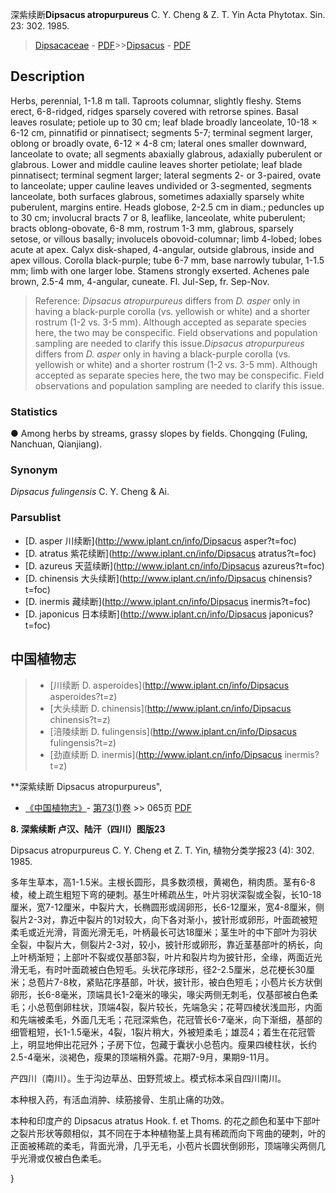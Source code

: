深紫续断**Dipsacus atropurpureus** C. Y. Cheng & Z. T. Yin Acta Phytotax. Sin. 23: 302. 1985.

> [Dipsacaceae](http://www.iplant.cn/info/Dipsacaceae?t=foc) - [PDF](http://www.iplant.cn/foc/pdf/Dipsacaceae.pdf)>>[Dipsacus](http://www.iplant.cn/info/Dipsacus?t=foc) - [PDF](http://www.iplant.cn/foc/pdf/Dipsacus.pdf)

## Description

Herbs, perennial, 1-1.8 m tall. Taproots columnar, slightly fleshy. Stems erect, 6-8-ridged, ridges sparsely covered with retrorse spines. Basal leaves rosulate; petiole up to 30 cm; leaf blade broadly lanceolate, 10-18 × 6-12 cm, pinnatifid or pinnatisect; segments 5-7; terminal segment larger, oblong or broadly ovate, 6-12 × 4-8 cm; lateral ones smaller downward, lanceolate to ovate; all segments abaxially glabrous, adaxially puberulent or glabrous. Lower and middle cauline leaves shorter petiolate; leaf blade pinnatisect; terminal segment larger; lateral segments 2- or 3-paired, ovate to lanceolate; upper cauline leaves undivided or 3-segmented, segments lanceolate, both surfaces glabrous, sometimes adaxially sparsely white puberulent, margins entire. Heads globose, 2-2.5 cm in diam.; peduncles up to 30 cm; involucral bracts 7 or 8, leaflike, lanceolate, white puberulent; bracts oblong-obovate, 6-8 mm, rostrum 1-3 mm, glabrous, sparsely setose, or villous basally; involucels obovoid-columnar; limb 4-lobed; lobes acute at apex. Calyx disk-shaped, 4-angular, outside glabrous, inside and apex villous. Corolla black-purple; tube 6-7 mm, base narrowly tubular, 1-1.5 mm; limb with one larger lobe. Stamens strongly exserted. Achenes pale brown, 2.5-4 mm, 4-angular, cuneate. Fl. Jul-Sep, fr. Sep-Nov.

> Reference: 
>*Dipsacus atropurpureus* differs from *D. asper* only in having a black-purple corolla (vs. yellowish or white) and a shorter rostrum (1-2 vs. 3-5 mm). Although accepted as separate species here, the two may be conspecific. Field observations and population sampling are needed to clarify this issue.*Dipsacus atropurpureus* differs from *D. asper* only in having a black-purple corolla (vs. yellowish or white) and a shorter rostrum (1-2 vs. 3-5 mm). Although accepted as separate species here, the two may be conspecific. Field observations and population sampling are needed to clarify this issue.

### Statistics
● Among herbs by streams, grassy slopes by fields. Chongqing (Fuling, Nanchuan, Qianjiang).

### Synonym
*Dipsacus fulingensis* C. Y. Cheng & Ai.

### Parsublist

* [D.  asper  川续断](http://www.iplant.cn/info/Dipsacus asper?t=foc)
* [D.  atratus  紫花续断](http://www.iplant.cn/info/Dipsacus atratus?t=foc)
* [D.  azureus  天蓝续断](http://www.iplant.cn/info/Dipsacus azureus?t=foc)
* [D.  chinensis  大头续断](http://www.iplant.cn/info/Dipsacus chinensis?t=foc)
* [D.  inermis  藏续断](http://www.iplant.cn/info/Dipsacus inermis?t=foc)
* [D.  japonicus  日本续断](http://www.iplant.cn/info/Dipsacus japonicus?t=foc)

## 中国植物志

> * [川续断  D.  asperoides](http://www.iplant.cn/info/Dipsacus asperoides?t=z)
> * [大头续断  D.  chinensis](http://www.iplant.cn/info/Dipsacus chinensis?t=z)
> * [涪陵续断  D.  fulingensis](http://www.iplant.cn/info/Dipsacus fulingensis?t=z)
> * [劲直续断  D.  inermis](http://www.iplant.cn/info/Dipsacus inermis?t=z)

**深紫续断 Dipsacus atropurpureus",

* [《中国植物志》](http://www.iplant.cn/frps)- [第73(1)卷](http://www.iplant.cn/frps/vol/73(1)) >> 065页 [PDF](http://www.iplant.cn/frps/pdf/73(1)/065b.PDF)

**8. 深紫续断 卢汉、陆汗（四川）图版23**

Dipsacus atropurpureus C. Y. Cheng et Z. T. Yin, 植物分类学报23 (4): 302. 1985.

多年生草本，高1-1.5米。主根长圆形，具多数须根，黄褐色，稍肉质。茎有6-8棱，棱上疏生粗短下弯的硬刺。基生叶稀疏丛生，叶片羽状深裂或全裂，长10-18厘米，宽7-12厘米，中裂片大，长椭圆形或阔卵形，长6-12厘米，宽4-8厘米，侧裂片2-3对，靠近中裂片的1对较大，向下各对渐小，披针形或卵形，叶面疏被短柔毛或近光滑，背面光滑无毛，叶柄最长可达18厘米；茎生叶的中下部叶为羽状全裂，中裂片大，侧裂片2-3对，较小，披针形或卵形，靠近茎基部叶的柄长，向上叶柄渐短；上部叶不裂或仅基部3裂，叶片和裂片均为披针形，全缘，两面近光滑无毛，有时叶面疏被白色短毛。头状花序球形，径2-2.5厘米，总花梗长30厘米；总苞片7-8枚，紧贴花序基部，叶状，披针形，被白色短毛；小苞片长方状倒卵形，长6-8毫米，顶端具长1-2毫米的喙尖，喙尖两侧无刺毛，仅基部被白色柔毛；小总苞倒卵柱状，顶端4裂，裂片较长，先端急尖；花萼四棱状浅皿形，内面和先端被柔毛，外面几无毛；花冠深紫色，花冠管长6-7毫米，向下渐细，基部的细管粗短，长1-1.5毫米，4裂，1裂片稍大，外被短柔毛；雄蕊4；着生在花冠管上，明显地伸出花冠外；子房下位，包藏于囊状小总苞内。瘦果四棱柱状，长约2.5-4毫米，淡褐色，瘦果的顶端稍外露。花期7-9月，果期9-11月。

产四川（南川）。生于沟边草丛、田野荒坡上。模式标本采自四川南川。

本种根入药，有活血消肿、续筋接骨、生肌止痛的功效。

本种和印度产的 Dipsacus atratus Hook. f. et Thoms. 的花之颜色和茎中下部叶之裂片形状等颇相似，其不同在于本种植物茎上具有稀疏而向下弯曲的硬刺，叶的正面被稀疏的柔毛，背面光滑，几乎无毛，小苞片长圆状倒卵形，顶端喙尖两侧几乎光滑或仅被白色柔毛。

}